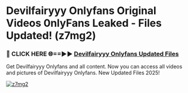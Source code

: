 # Devilfairyyy Onlyfans Original Videos 0nlyFans Leaked - Files Updated! (z7mg2)

<h3>🔴 CLICK HERE 🌐==►► <a href="https://tinyurl.com/2wckxsce" rel="nofollow">Devilfairyyy Onlyfans Updated Files</a></h3>

Get Devilfairyyy Onlyfans and all content. Now you can access all videos and pictures of Devilfairyyy Onlyfans. New Updated Files 2025!

[![z7mg2](https://i.imgur.com/AFduVYN.gif)](https://tinyurl.com/2wckxsce)
